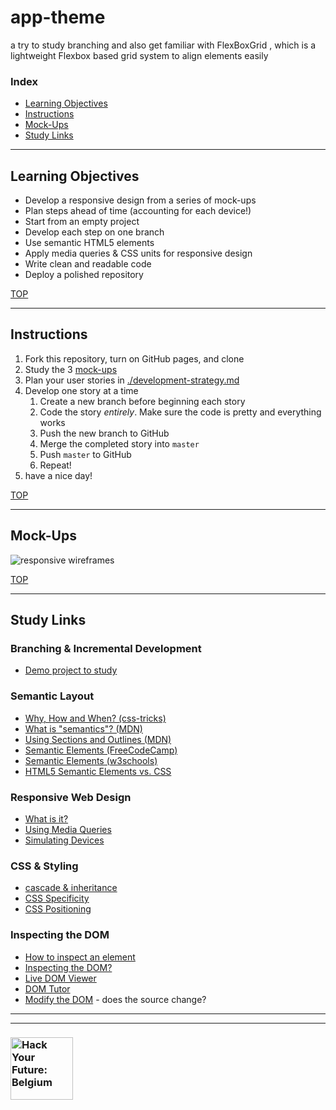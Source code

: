 # app-theme
a try to study branching and also get familiar with FlexBoxGrid ,  which is a lightweight Flexbox based grid system to align elements easily

### Index

* [Learning Objectives](#learning-objectives)
* [Instructions](#instructions)
* [Mock-Ups](#mock-ups)
* [Study Links](#study-links)

---

## Learning Objectives

* Develop a responsive design from a series of mock-ups
* Plan steps ahead of time (accounting for each device!)
* Start from an empty project
* Develop each step on one branch
* Use semantic HTML5 elements
* Apply media queries & CSS units for responsive design
* Write clean and readable code
* Deploy a polished repository

[TOP](#responsive-code-along)

---

## Instructions

1. Fork this repository, turn on GitHub pages, and clone
1. Study the 3 [mock-ups](#mock-ups)
1. Plan your user stories in [./development-strategy.md](./development-strategy.md)
1. Develop one story at a time
    1. Create a new branch before beginning each story
    1. Code the story _entirely_. Make sure the code is pretty and everything works
    1. Push the new branch to GitHub
    1. Merge the completed story into `master`
    1. Push `master` to GitHub
    1. Repeat!
1. have a nice day!

[TOP](#responsive-code-along)

---

## Mock-Ups

<!-- https://line25.com/wp-content/uploads/2015/12/Annotating-Wireframes.jpg -->
![responsive wireframes](./wireframes.jpg)

[TOP](#responsive-code-along)

---

## Study Links

### Branching & Incremental Development

* [Demo project to study](https://github.com/hackyourfuturebelgium/built-with-branches)

### Semantic Layout

* [Why, How and When? (css-tricks)](https://css-tricks.com/why-how-and-when-to-use-semantic-html-and-aria/)
* [What is "semantics"? (MDN)](https://developer.mozilla.org/en-US/docs/Glossary/semantics)
* [Using Sections and Outlines (MDN)](https://developer.mozilla.org/en-US/docs/Web/Guide/HTML/Using_HTML_sections_and_outlines)
* [Semantic Elements (FreeCodeCamp)](https://guide.freecodecamp.org/html/html5-semantic-elements/)
* [Semantic Elements (w3schools)](https://www.w3schools.com/html/html5_semantic_elements.asp)
* [HTML5 Semantic Elements vs. CSS](https://stackoverflow.com/questions/16767617/semantic-html5-structure-versus-css-layout-needs)

### Responsive Web Design

* [What is it?](https://en.wikipedia.org/wiki/Responsive_web_design)
* [Using Media Queries](https://developer.mozilla.org/en-US/docs/Web/CSS/Media_Queries/Using_media_queries)
* [Simulating Devices](https://developers.google.com/web/tools/chrome-devtools/device-mode/)

### CSS & Styling

* [cascade & inheritance](https://developer.mozilla.org/en-US/docs/Learn/CSS/Building_blocks/Cascade_and_inheritance)
* [CSS Specificity](https://css-tricks.com/specifics-on-css-specificity/)
* [CSS Positioning](https://css-tricks.com/almanac/properties/p/position/)

### Inspecting the DOM 

* [How to inspect an element](https://www.lifewire.com/get-inspect-element-tool-for-browser-756549)
* [Inspecting the DOM?](https://hackyourfuture.be/inspecting-the-dom)
* [Live DOM Viewer](https://software.hixie.ch/utilities/js/live-dom-viewer/?%3C!DOCTYPE%20html%3E%0A%3Chtml%3E%0A%0A%3Chead%3E%0A%20%20%3Cmeta%20charset%3D%27utf-8%27%3E%0A%20%20%3Cstyle%3E%0A%20%20%20%20.container%20%7B%0A%20%20%20%20%20%20display%3A%20flex%3B%0A%20%20%20%20%20%20flex-direction%3A%20column%3B%0A%20%20%20%20%7D%0A%0A%20%20%20%20.above%20%7B%0A%20%20%20%20%20%20order%3A%201%3B%0A%20%20%20%20%7D%0A%0A%20%20%20%20.below%20%7B%0A%20%20%20%20%20%20order%3A%202%3B%0A%20%20%20%20%7D%0A%20%20%3C%2Fstyle%3E%0A%3C%2Fhead%3E%0A%0A%3Cbody%3E%0A%20%20%3Cdiv%20class%3D%22container%22%3E%0A%20%20%20%20%3Cp%20id%3D%22p-1%22%20class%3D%22below%22%3E%0A%20%20%20%20%20%20first%20p%0A%20%20%20%20%3C%2Fp%3E%0A%20%20%20%20%3Cp%20id%3D%22p-2%22%20class%3D%22above%22%3E%0A%20%20%20%20%20%20second%20p%0A%20%20%20%20%3C%2Fp%3E%0A%20%20%3C%2Fdiv%3E%0A%3C%2Fbody%3E%0A%0A%3C%2Fhtml%3E%0A)
* [DOM Tutor](https://janke-learning.org/dom-tutor)
* [Modify the DOM](https://zapier.com/blog/inspect-element-tutorial/) - does the source change?


---
---

### <a href="https://hackyourfuture.be" target="_blank"><img src="https://user-images.githubusercontent.com/18554853/63941625-4c7c3d00-ca6c-11e9-9a76-8d5e3632fe70.jpg" width="100" height="100" alt="Hack Your Future: Belgium"></a>
